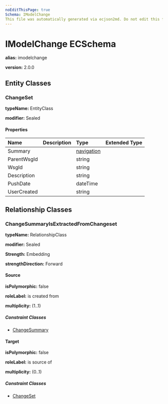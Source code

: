 ```yaml
---
noEditThisPage: true
Schema: IModelChange
This file was automatically generated via ecjson2md. Do not edit this file. Any edits made to this file will be overwritten the next time it is generated
---
```


# IModelChange ECSchema

**alias:** imodelchange

**version:** 2.0.0

## Entity Classes

### ChangeSet

**typeName:** EntityClass

**modifier:** Sealed

#### Properties

|    Name    |    Description    |    Type    |      Extended Type     |
|:-----------|:------------------|:-----------|:-----------------------|
|Summary||[navigation](imodelchange.ecschema.md#changesummaryisextractedfromchangeset)||
|ParentWsgId||string||
|WsgId||string||
|Description||string||
|PushDate||dateTime||
|UserCreated||string||

## Relationship Classes

### ChangeSummaryIsExtractedFromChangeset

**typeName:** RelationshipClass

**modifier:** Sealed

**Strength:** Embedding

**strengthDirection:** Forward

#### Source

**isPolymorphic:** false

**roleLabel:** is created from

**multiplicity:** (1..1)

##### Constraint Classes

- [ChangeSummary](ecdbchange.ecschema.md#changesummary)

#### Target

**isPolymorphic:** false

**roleLabel:** is source of

**multiplicity:** (0..1)

##### Constraint Classes

- [ChangeSet](imodelchange.ecschema.md#changeset)
